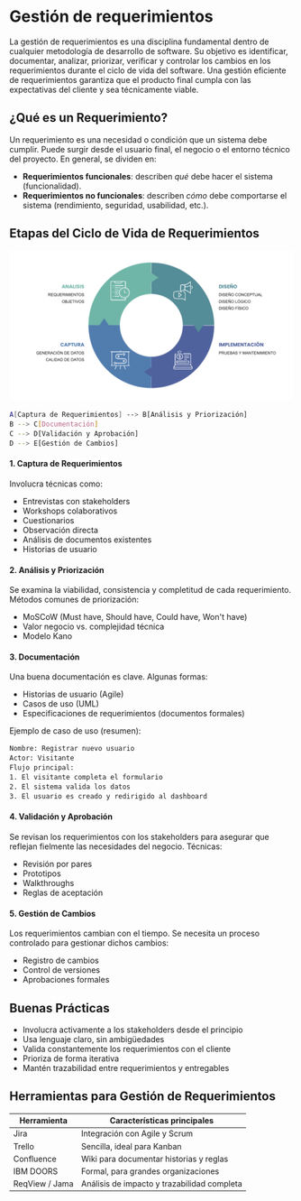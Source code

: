 # **Gestión de requerimientos**

La gestión de requerimientos es una disciplina fundamental dentro de cualquier metodología de desarrollo de software. Su objetivo es identificar, documentar, analizar, priorizar, verificar y controlar los cambios en los requerimientos durante el ciclo de vida del software. Una gestión eficiente de requerimientos garantiza que el producto final cumpla con las expectativas del cliente y sea técnicamente viable.



## ¿Qué es un Requerimiento?

Un requerimiento es una necesidad o condición que un sistema debe cumplir. Puede surgir desde el usuario final, el negocio o el entorno técnico del proyecto. En general, se dividen en:
- **Requerimientos funcionales**: describen *qué* debe hacer el sistema (funcionalidad).
- **Requerimientos no funcionales**: describen *cómo* debe comportarse el sistema (rendimiento, seguridad, usabilidad, etc.).



## Etapas del Ciclo de Vida de Requerimientos

![Etapas gestión de requerimientos | 720](./imagenes/gestion_de_requerimientos.png)

```bash
A[Captura de Requerimientos] --> B[Análisis y Priorización]
B --> C[Documentación]
C --> D[Validación y Aprobación]
D --> E[Gestión de Cambios]
```

#### 1. Captura de Requerimientos

Involucra técnicas como:
- Entrevistas con stakeholders
- Workshops colaborativos
- Cuestionarios
- Observación directa
- Análisis de documentos existentes
- Historias de usuario


#### 2. Análisis y Priorización

Se examina la viabilidad, consistencia y completitud de cada requerimiento.
Métodos comunes de priorización:
- MoSCoW (Must have, Should have, Could have, Won't have)
- Valor negocio vs. complejidad técnica
- Modelo Kano


#### 3. Documentación

Una buena documentación es clave. Algunas formas:
- Historias de usuario (Agile)
- Casos de uso (UML)
- Especificaciones de requerimientos (documentos formales)

Ejemplo de caso de uso (resumen):
```bash
Nombre: Registrar nuevo usuario  
Actor: Visitante  
Flujo principal:  
1. El visitante completa el formulario  
2. El sistema valida los datos  
3. El usuario es creado y redirigido al dashboard
```


#### 4. Validación y Aprobación

Se revisan los requerimientos con los stakeholders para asegurar que reflejan fielmente las necesidades del negocio. Técnicas:
- Revisión por pares
- Prototipos
- Walkthroughs
- Reglas de aceptación


#### 5. Gestión de Cambios

Los requerimientos cambian con el tiempo. Se necesita un proceso controlado para gestionar dichos cambios:
- Registro de cambios
- Control de versiones
- Aprobaciones formales



## Buenas Prácticas

- Involucra activamente a los stakeholders desde el principio
- Usa lenguaje claro, sin ambigüedades
- Valida constantemente los requerimientos con el cliente
- Prioriza de forma iterativa
- Mantén trazabilidad entre requerimientos y entregables



## Herramientas para Gestión de Requerimientos

|Herramienta|Características principales|
|---|---|
|Jira|Integración con Agile y Scrum|
|Trello|Sencilla, ideal para Kanban|
|Confluence|Wiki para documentar historias y reglas|
|IBM DOORS|Formal, para grandes organizaciones|
|ReqView / Jama|Análisis de impacto y trazabilidad completa|